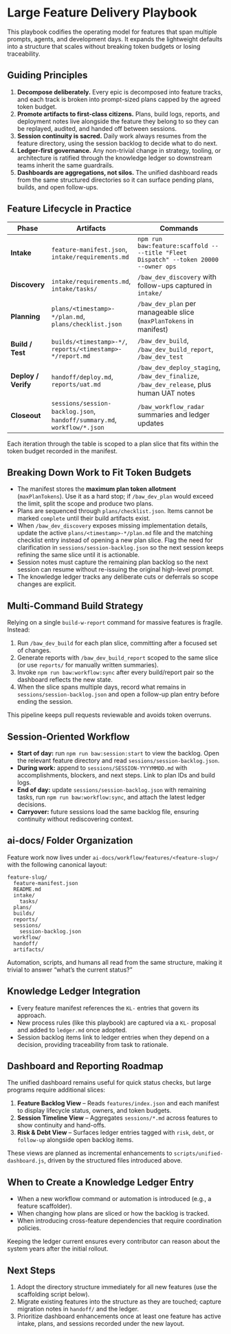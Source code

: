 # Large Feature Delivery Playbook

This playbook codifies the operating model for features that span multiple prompts, agents, and development days. It expands the lightweight defaults into a structure that scales without breaking token budgets or losing traceability.

## Guiding Principles

1. **Decompose deliberately.** Every epic is decomposed into feature tracks, and each track is broken into prompt-sized plans capped by the agreed token budget.
2. **Promote artifacts to first-class citizens.** Plans, build logs, reports, and deployment notes live alongside the feature they belong to so they can be replayed, audited, and handed off between sessions.
3. **Session continuity is sacred.** Daily work always resumes from the feature directory, using the session backlog to decide what to do next.
4. **Ledger-first governance.** Any non-trivial change in strategy, tooling, or architecture is ratified through the knowledge ledger so downstream teams inherit the same guardrails.
5. **Dashboards are aggregations, not silos.** The unified dashboard reads from the same structured directories so it can surface pending plans, builds, and open follow-ups.

## Feature Lifecycle in Practice

| Phase | Artifacts | Commands |
| --- | --- | --- |
| **Intake** | `feature-manifest.json`, `intake/requirements.md` | `npm run baw:feature:scaffold -- --title "Fleet Dispatch" --token 20000 --owner ops`
| **Discovery** | `intake/requirements.md`, `intake/tasks/` | `/baw_dev_discovery` with follow-ups captured in `intake/`
| **Planning** | `plans/<timestamp>-*/plan.md`, `plans/checklist.json` | `/baw_dev_plan` per manageable slice (`maxPlanTokens` in manifest)
| **Build / Test** | `builds/<timestamp>-*/`, `reports/<timestamp>-*/report.md` | `/baw_dev_build`, `/baw_dev_build_report`, `/baw_dev_test`
| **Deploy / Verify** | `handoff/deploy.md`, `reports/uat.md` | `/baw_dev_deploy_staging`, `/baw_dev_finalize`, `/baw_dev_release`, plus human UAT notes
| **Closeout** | `sessions/session-backlog.json`, `handoff/summary.md`, `workflow/*.json` | `/baw_workflow_radar` summaries and ledger updates

Each iteration through the table is scoped to a plan slice that fits within the token budget recorded in the manifest.

## Breaking Down Work to Fit Token Budgets

- The manifest stores the **maximum plan token allotment** (`maxPlanTokens`). Use it as a hard stop; if `/baw_dev_plan` would exceed the limit, split the scope and produce two plans.
- Plans are sequenced through `plans/checklist.json`. Items cannot be marked `complete` until their build artifacts exist.
- When `/baw_dev_discovery` exposes missing implementation details, update the active `plans/<timestamp>-*/plan.md` file and the matching checklist entry instead of opening a new plan slice. Flag the need for clarification in `sessions/session-backlog.json` so the next session keeps refining the same slice until it is actionable.
- Session notes must capture the remaining plan backlog so the next session can resume without re-issuing the original high-level prompt.
- The knowledge ledger tracks any deliberate cuts or deferrals so scope changes are explicit.

## Multi-Command Build Strategy

Relying on a single `build-w-report` command for massive features is fragile. Instead:

1. Run `/baw_dev_build` for each plan slice, committing after a focused set of changes.
2. Generate reports with `/baw_dev_build_report` scoped to the same slice (or use `reports/` for manually written summaries).
3. Invoke `npm run baw:workflow:sync` after every build/report pair so the dashboard reflects the new state.
4. When the slice spans multiple days, record what remains in `sessions/session-backlog.json` and open a follow-up plan entry before ending the session.

This pipeline keeps pull requests reviewable and avoids token overruns.

## Session-Oriented Workflow

- **Start of day:** run `npm run baw:session:start` to view the backlog. Open the relevant feature directory and read `sessions/session-backlog.json`.
- **During work:** append to `sessions/SESSION-YYYYMMDD.md` with accomplishments, blockers, and next steps. Link to plan IDs and build logs.
- **End of day:** update `sessions/session-backlog.json` with remaining tasks, run `npm run baw:workflow:sync`, and attach the latest ledger decisions.
- **Carryover:** future sessions load the same backlog file, ensuring continuity without rediscovering context.

## ai-docs/ Folder Organization

Feature work now lives under `ai-docs/workflow/features/<feature-slug>/` with the following canonical layout:

```
feature-slug/
  feature-manifest.json
  README.md
  intake/
    tasks/
  plans/
  builds/
  reports/
  sessions/
    session-backlog.json
  workflow/
  handoff/
  artifacts/
```

Automation, scripts, and humans all read from the same structure, making it trivial to answer “what’s the current status?”

## Knowledge Ledger Integration

- Every feature manifest references the `KL-` entries that govern its approach.
- New process rules (like this playbook) are captured via a `KL-` proposal and added to `ledger.md` once adopted.
- Session backlog items link to ledger entries when they depend on a decision, providing traceability from task to rationale.

## Dashboard and Reporting Roadmap

The unified dashboard remains useful for quick status checks, but large programs require additional slices:

1. **Feature Backlog View** – Reads `features/index.json` and each manifest to display lifecycle status, owners, and token budgets.
2. **Session Timeline View** – Aggregates `sessions/*.md` across features to show continuity and hand-offs.
3. **Risk & Debt View** – Surfaces ledger entries tagged with `risk`, `debt`, or `follow-up` alongside open backlog items.

These views are planned as incremental enhancements to `scripts/unified-dashboard.js`, driven by the structured files introduced above.

## When to Create a Knowledge Ledger Entry

- When a new workflow command or automation is introduced (e.g., a feature scaffolder).
- When changing how plans are sliced or how the backlog is tracked.
- When introducing cross-feature dependencies that require coordination policies.

Keeping the ledger current ensures every contributor can reason about the system years after the initial rollout.

## Next Steps

1. Adopt the directory structure immediately for all new features (use the scaffolding script below).
2. Migrate existing features into the structure as they are touched; capture migration notes in `handoff/` and the ledger.
3. Prioritize dashboard enhancements once at least one feature has active intake, plans, and sessions recorded under the new layout.

